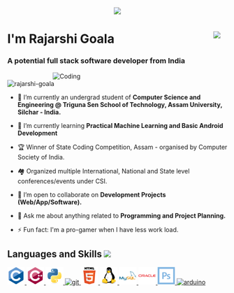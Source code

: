 <div align="center">
<img src="https://rishavanand.github.io/static/images/greetings.gif" align="center" style="width: 42%" />
</div>  
 
<h1 align="left">I'm Rajarshi Goala <a href = 'https://discordapp.com/users/Clouds_Kite#6614'> <img align="right" width = '32'  src="https://discord.com/assets/2d20a45d79110dc5bf947137e9d99b66.svg"> </a></h1>
<h3 align="left">A potential full stack software developer from India</h3>

<img align="right" alt="Coding" width="400" src="https://c.tenor.com/2uyENRmiUt0AAAAC/coding.gif">


<p align="left"> <img src="https://komarev.com/ghpvc/?username=rajarshi-goala&label=Profile%20views&color=0e75b6&style=flat" alt="rajarshi-goala" />

</p>



- 🔭 I’m currently an undergrad student of **Computer Science and Engineering @ Triguna Sen School of Technology, Assam University, Silchar - India.**

- 🌱 I’m currently learning **Practical Machine Learning and Basic Android Development**

- 🏆 Winner of State Coding Competition, Assam - organised by Computer Society of India.  
  
- 🏘️ Organized multiple International, National and State level conferences/events under CSI.  

- 👯 I’m open to collaborate on **Development Projects (Web/App/Software).**

- 💬 Ask me about anything related to **Programming and Project Planning.**

- ⚡ Fun fact: I'm a pro-gamer when I have less work load.  







<h2> Languages and Skills <img src = "https://media2.giphy.com/media/QssGEmpkyEOhBCb7e1/giphy.gif?cid=ecf05e47a0n3gi1bfqntqmob8g9aid1oyj2wr3ds3mg700bl&rid=giphy.gif" width = "32">  </h2>

<p align="left">
<!-- C image -->
<a href="https://www.cprogramming.com/" target="_blank" rel="noreferrer"> <img src="https://raw.githubusercontent.com/devicons/devicon/master/icons/c/c-original.svg" alt="c" width="40" height="40"/> </a> 
<!-- CPP image -->
<a href="https://www.w3schools.com/cpp/" target="_blank" rel="noreferrer">
<img src="https://raw.githubusercontent.com/devicons/devicon/master/icons/cplusplus/cplusplus-original.svg" alt="cplusplus" width="40" height="40"/> </a>
<!-- Python Image -->
<a href="https://www.python.org" target="_blank" rel="noreferrer"> <img src="https://raw.githubusercontent.com/devicons/devicon/master/icons/python/python-original.svg" alt="python" width="40" height="40"/> </a> 
 <!-- Git Image -->
<a href="https://git-scm.com/" target="_blank" rel="noreferrer"> <img src="https://www.vectorlogo.zone/logos/git-scm/git-scm-icon.svg" alt="git" width="40" height="40"/> </a> 
 <!-- HTML image -->
<a href="https://www.w3.org/html/" target="_blank" rel="noreferrer"> <img src="https://raw.githubusercontent.com/devicons/devicon/master/icons/html5/html5-original-wordmark.svg" alt="html5" width="40" height="40"/> </a> 
<!-- Linux image -->
<a href="https://www.linux.org/" target="_blank" rel="noreferrer"> <img src="https://raw.githubusercontent.com/devicons/devicon/master/icons/linux/linux-original.svg" alt="linux" width="40" height="40"/> </a>
<!-- MySQl image -->
<a href="https://www.mysql.com/" target="_blank" rel="noreferrer"> <img src="https://raw.githubusercontent.com/devicons/devicon/master/icons/mysql/mysql-original-wordmark.svg" alt="mysql" width="40" height="40"/> </a> 
<a href="https://www.oracle.com/" target="_blank" rel="noreferrer"> <img src="https://raw.githubusercontent.com/devicons/devicon/master/icons/oracle/oracle-original.svg" alt="oracle" width="40" height="40"/> </a>
<!-- Photoshop image -->
<a href="https://www.photoshop.com/en" target="_blank" rel="noreferrer"> <img src="https://raw.githubusercontent.com/devicons/devicon/master/icons/photoshop/photoshop-line.svg" alt="photoshop" width="40" height="40"/> </a>  
<a href="https://www.arduino.cc/" target="_blank" rel="noreferrer"> <img src="https://cdn.worldvectorlogo.com/logos/arduino-1.svg" alt="arduino" width="40" height="40"/> </a> 
 </p>
 
<!-- Skills update image and links for later 

<!- - CSS image - ->
<a href="https://www.w3schools.com/css/" target="_blank" rel="noreferrer"> <img src="https://raw.githubusercontent.com/devicons/devicon/master/icons/css3/css3-original-wordmark.svg" alt="css3" width="40" height="40"/> </a> 
 
<!- - React JS - ->
<a href="https://reactjs.org/" target="_blank" rel="noreferrer"> <img src="https://raw.githubusercontent.com/devicons/devicon/master/icons/react/react-original-wordmark.svg" alt="react" width="40" height="40"/> </a>
-->
 
 
<!-- Extras Streax for later

<p><img align="center" src="https://github-readme-stats.vercel.app/api/top-langs?username=rajarshi-goala&show_icons=true&locale=en&layout=compact" alt="rajarshi-goala" /></p>

<p>&nbsp;<img align="center" src="https://github-readme-stats.vercel.app/api?username=rajarshi-goala&show_icons=true&locale=en" alt="rajarshi-goala" /></p>

<p><img align="center" src="https://github-readme-streak-stats.herokuapp.com/?user=rajarshi-goala&" alt="rajarshi-goala" /></p>

>
